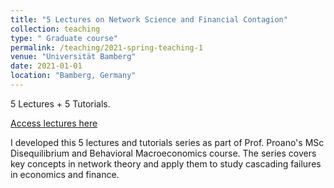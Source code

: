 ```yaml
---
title: "5 Lectures on Network Science and Financial Contagion"
collection: teaching
type: " Graduate course"
permalink: /teaching/2021-spring-teaching-1
venue: "Universität Bamberg"
date: 2021-01-01
location: "Bamberg, Germany"
---
```



5 Lectures + 5 Tutorials.

[Access lectures here](https://www.dropbox.com/sh/cgr2e6fv1ha8w5w/AABBTO2JftfH4xrEeM_WxARla?dl=0)


I developed this 5 lectures and tutorials series as part of Prof. Proano's MSc Disequilibrium and Behavioral Macroeconomics course. The series covers key concepts in network theory and apply them to study cascading failures in economics and finance.
